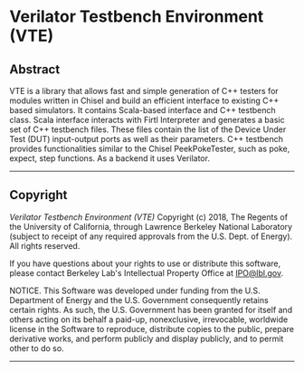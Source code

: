 Verilator Testbench Environment (VTE)
========

## Abstract ##
VTE is a library that allows fast and simple generation of C++ testers for modules written in Chisel and build an efficient interface to existing C++ based simulators. It contains Scala-based interface and C++ testbench class. Scala interface interacts with Firtl Interpreter and generates a basic set of C++ testbench files. These files contain the list of the Device Under Test (DUT) input-output ports as well as their parameters. C++ testbench provides functionalities similar to the Chisel PeekPokeTester, such as poke, expect, step functions. As a backend it uses Verilator.

---
## Copyright ##
*Verilator Testbench Environment (VTE)*  Copyright (c) 2018, The Regents of the University of California, through Lawrence Berkeley National Laboratory (subject to receipt of any required approvals from the U.S. Dept. of Energy). All rights reserved.

If you have questions about your rights to use or distribute this software, please contact Berkeley Lab's Intellectual Property Office at  IPO@lbl.gov.

NOTICE.  This Software was developed under funding from the U.S. Department of Energy and the U.S. Government consequently retains certain rights. As such, the U.S. Government has been granted for itself and others acting on its behalf a paid-up, nonexclusive, irrevocable, worldwide license in the Software to reproduce, distribute copies to the public, prepare derivative works, and perform publicly and display publicly, and to permit other to do so. 

---
